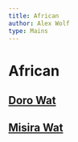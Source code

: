 ```yaml
---
title: African
author: Alex Wolf
type: Mains
---
```

# African

## [Doro Wat](./doro_wat.html)
## [Misira Wat](./misira_wat.html)
